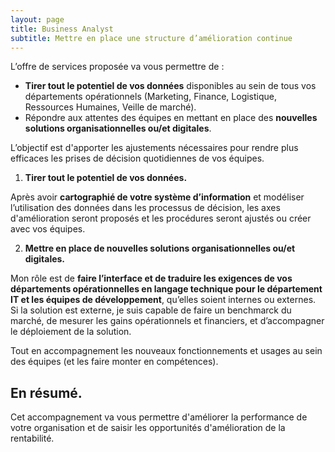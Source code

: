```yaml
---
layout: page
title: Business Analyst
subtitle: Mettre en place une structure d’amélioration continue
---
```


L’offre de services proposée va vous permettre de :

* **Tirer tout le potentiel de vos données** disponibles au sein de tous vos départements opérationnels (Marketing, Finance, Logistique, Ressources Humaines, Veille de marché). 
* Répondre aux attentes des équipes en mettant en place des **nouvelles solutions organisationnelles ou/et digitales**. 

L’objectif est d'apporter les ajustements nécessaires pour rendre plus efficaces les prises de décision quotidiennes de vos équipes. 

1. __Tirer tout le potentiel de vos données.__ 

Après avoir **cartographié de votre système d’information** et modéliser l’utilisation des données dans les processus de décision, les axes d'amélioration seront proposés et les procédures seront ajustés ou créer avec vos équipes. 

2. __Mettre en place de nouvelles solutions organisationnelles ou/et digitales.__ 

Mon rôle est de **faire l’interface et de traduire les exigences de vos départements opérationnelles en langage technique pour le département IT et les équipes de développement**, qu’elles soient internes ou externes. Si la solution est externe, je suis capable de faire un benchmarck du marché, de mesurer les gains opérationnels et financiers, et d’accompagner le déploiement de la solution. 

Tout en accompagnement les nouveaux fonctionnements et usages au sein des équipes (et les faire monter en compétences). 
 
## En résumé. 
Cet accompagnement va vous permettre d'améliorer la performance de votre organisation et de saisir les opportunités d'amélioration de la rentabilité.  
